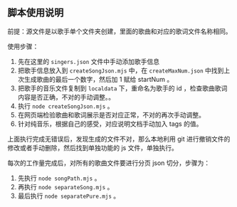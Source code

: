 ## 脚本使用说明
前提：源文件是以歌手单个文件夹创建，里面的歌曲和对应的歌词文件名称相同。

使用步骤：
1. 先在这里的 `singers.json` 文件中手动添加歌手信息
2. 把歌手信息放入到 `createSongJson.mjs` 中，在 `createMaxNum.json` 中找到上次生成歌曲的最后一个数字，然后加 1 赋给 startNum 。
3. 把歌手的音乐文件复制到 `localdata` 下，重命名为歌手的 id ，检查歌曲歌词内容是否正确，不对的手动调整。。
4. 执行 `node createSongJson.mjs` 。
5. 在网页端检验歌曲和歌词展示是否对应正常，不对的再次手动调整。
6. 针对纯音乐，根据自己的感受，对应说明文档手动加入 tags 的值。

上面执行完成无错误后，发现生成的文件不对，那么本地利用 git 进行撤销文件的修改或者手动删除，然后找到单独功能的 js 文件，单独执行。


每次的工作量完成后，对所有的歌曲文件要进行分页 json 切分，步骤为：
1. 先执行 `node songPath.mjs` 。
2. 再执行 `node separateSong.mjs` 。
3. 最后执行 `node separatePure.mjs` 。

